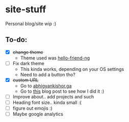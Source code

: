 # site-stuff
Personal blog/site wip :)

## To-do:
* [x] ~~change theme~~
  * Theme used was [hello-friend-ng](https://github.com/rhazdon/hugo-theme-hello-friend-ng)
* [ ] Fix dark theme
  * This kinda works, depending on your OS settings
  * Need to add a button tho?
* [x] ~~custom URL~~
  * Go to [abhigyankishor.ga](https://www.abhigyankishor.ga)
  * Go to [this](https://www.abhigyankishor.ga/posts/2022/05/how-to-custom-domain/) blog post to see how I did it :)
* [ ] Improve about.. add projects and such
* [ ] Heading font size.. kinda small :(
* [ ] figure out emojis :)
* [ ] Maybe google analytics
